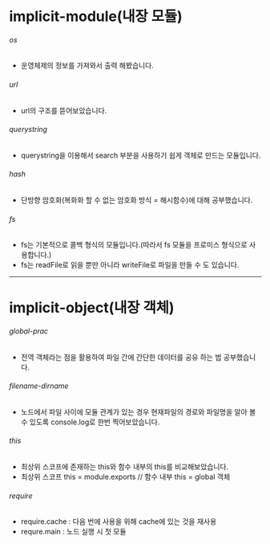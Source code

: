 # implicit-module(내장 모듈)
  ###### os
  - 운영체제의 정보를 가져와서 출력 해봤습니다.
  ###### url
  - url의 구조를 뜯어보았습니다.
  ###### querystring
  - querystring을 이용해서 search 부분을 사용하기 쉽게 객체로 만드는 모듈입니다.
  ###### hash
  - 단방향 암호화(복화화 할 수 없는 암호화 방식 = 해시함수)에 대해 공부했습니다.
  ###### fs
  - fs는 기본적으로 콜백 형식의 모듈입니다.(따라서 fs 모듈을 프로미스 형식으로 사용합니다.)
  - fs는 readFile로 읽을 뿐만 아니라 writeFile로 파일을 만들 수 도 있습니다.

---


  # implicit-object(내장 객체)
  ###### global-prac
  - 전역 객체라는 점을 활용하여 파일 간에 간단한 데이터를 공유 하는 법 공부했습니다.

  ###### filename-dirname
  - 노드에서 파일 사이에 모듈 관계가 있는 경우 현재파일의 경로와 파일명을 알아 볼 수 있도록 console.log로 한번 찍어보았습니다.

  ###### this
  - 최상위 스코프에 존재하는 this와 함수 내부의 this를 비교해보았습니다.
  - 최상위 스코프 this = module.exports // 함수 내부 this = global 객체

  ###### require
  - require.cache : 다음 번에 사용을 위해 cache에 있는 것을 재사용
  - requre.main : 노드 실행 시 첫 모듈